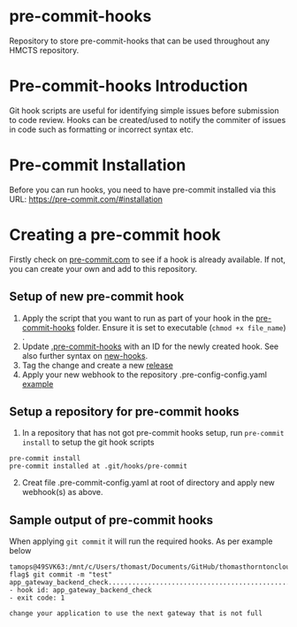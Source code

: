 # pre-commit-hooks
Repository to store pre-commit-hooks that can be used throughout any HMCTS repository.

# Pre-commit-hooks Introduction
Git hook scripts are useful for identifying simple issues before submission to code review. Hooks can be created/used to notify the commiter of issues in code such as formatting or incorrect syntax etc. 

# Pre-commit Installation
Before you can run hooks, you need to have pre-commit installed via this URL: https://pre-commit.com/#installation 

# Creating a pre-commit hook
Firstly check on [pre-commit.com](https://pre-commit.com/hooks.html) to see if a hook is already available. If not, you can create your own and add to this repository.

## Setup of new pre-commit hook
1. Apply the script that you want to run as part of your hook in the [pre-commit-hooks](https://github.com/hmcts/pre-commit-hooks/tree/master/pre-commit-hooks) folder. Ensure it is set to executable (`chmod +x file_name`) .
2. Update [.pre-commit-hooks](https://github.com/hmcts/pre-commit-hooks/blob/master/.pre-commit-hooks.yaml) with an ID for the newly created hook. See also further syntax on [new-hooks](https://pre-commit.com/#new-hooks).
3. Tag the change and create a new [release](https://github.com/hmcts/pre-commit-hooks/releases)
4. Apply your new webhook to the repository .pre-config-config.yaml [example](https://github.com/hmcts/azure-platform-terraform/blob/master/.pre-commit-config.yaml)

## Setup a repository for pre-commit hooks
1. In a repository that has not got pre-commit hooks setup, run `pre-commit install` to setup the git hook scripts
```
pre-commit install
pre-commit installed at .git/hooks/pre-commit
```
2. Creat file .pre-commit-config.yaml at root of directory and apply new webhook(s) as above.


## Sample output of pre-commit hooks
When  applying `git commit` it will run the required hooks. As per example below
```
tamops@49SVK63:/mnt/c/Users/thomast/Documents/GitHub/thomasthorntoncloud/playground/test-flag$ git commit -m "test"
app_gateway_backend_check................................................Failed
- hook id: app_gateway_backend_check
- exit code: 1

change your application to use the next gateway that is not full
```